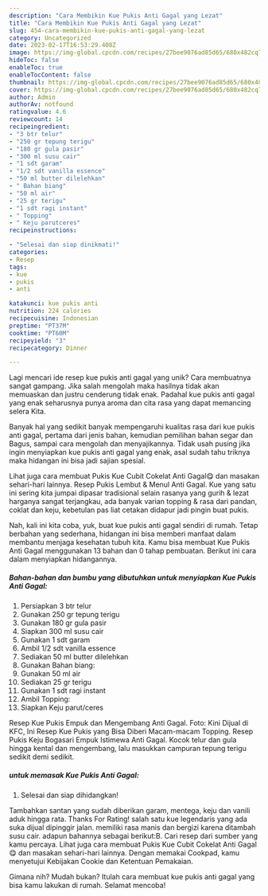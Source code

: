 ```yaml
---
description: "Cara Membikin Kue Pukis Anti Gagal yang Lezat"
title: "Cara Membikin Kue Pukis Anti Gagal yang Lezat"
slug: 454-cara-membikin-kue-pukis-anti-gagal-yang-lezat
category: Uncategorized
date: 2023-02-17T16:53:29.408Z
image: https://img-global.cpcdn.com/recipes/27bee9076ad85d65/680x482cq70/kue-pukis-anti-gagal-foto-resep-utama.jpg
hideToc: false
enableToc: true
enableTocContent: false
thumbnail: https://img-global.cpcdn.com/recipes/27bee9076ad85d65/680x482cq70/kue-pukis-anti-gagal-foto-resep-utama.jpg
cover: https://img-global.cpcdn.com/recipes/27bee9076ad85d65/680x482cq70/kue-pukis-anti-gagal-foto-resep-utama.jpg
author: Admin
authorAv: notfound
ratingvalue: 4.6
reviewcount: 14
recipeingredient:
- "3 btr telur"
- "250 gr tepung terigu"
- "180 gr gula pasir"
- "300 ml susu cair"
- "1 sdt garam"
- "1/2 sdt vanilla essence"
- "50 ml butter dilelehkan"
- " Bahan biang"
- "50 ml air"
- "25 gr terigu"
- "1 sdt ragi instant"
- " Topping"
- " Keju parutceres"
recipeinstructions:

- "Selesai dan siap dinikmati!"
categories:
- Resep
tags:
- kue
- pukis
- anti

katakunci: kue pukis anti 
nutrition: 224 calories
recipecuisine: Indonesian
preptime: "PT37M"
cooktime: "PT60M"
recipeyield: "3"
recipecategory: Dinner

---
```





Lagi mencari ide resep kue pukis anti gagal yang unik? Cara membuatnya sangat gampang. Jika salah mengolah maka hasilnya tidak akan memuaskan dan justru cenderung tidak enak. Padahal kue pukis anti gagal yang enak seharusnya punya aroma dan cita rasa yang dapat memancing selera Kita.





Banyak hal yang sedikit banyak mempengaruhi kualitas rasa dari kue pukis anti gagal, pertama dari jenis bahan, kemudian pemilihan bahan segar dan Bagus, sampai cara mengolah dan menyajikannya. Tidak usah pusing jika ingin menyiapkan kue pukis anti gagal yang enak,      asal sudah tahu triknya maka hidangan ini bisa jadi sajian spesial.














Lihat juga cara membuat Pukis Kue Cubit Cokelat Anti Gagal😋 dan masakan sehari-hari lainnya. Resep Pukis Lembut &amp; Menul Anti Gagal. Kue yang satu ini sering kita jumpai dipasar tradisional selain rasanya yang gurih &amp; lezat harganya sangat terjangkau, ada banyak varian topping &amp; rasa dari pandan, coklat dan keju, kebetulan pas liat cetakan didapur jadi pingin buat pukis.






Nah, kali ini kita coba, yuk, buat kue pukis anti gagal sendiri di rumah. Tetap berbahan yang sederhana, hidangan ini bisa memberi manfaat dalam membantu menjaga kesehatan tubuh kita. Kamu bisa membuat Kue Pukis Anti Gagal menggunakan 13 bahan dan 0 tahap pembuatan. Berikut ini cara dalam menyiapkan hidangannya.

<!--inarticleads1-->

##### Bahan-bahan dan bumbu yang dibutuhkan untuk menyiapkan Kue Pukis Anti Gagal:

1. Persiapkan 3 btr telur
1. Gunakan 250 gr tepung terigu
1. Gunakan 180 gr gula pasir
1. Siapkan 300 ml susu cair
1. Gunakan 1 sdt garam
1. Ambil 1/2 sdt vanilla essence
1. Sediakan 50 ml butter dilelehkan
1. Gunakan  Bahan biang:
1. Gunakan 50 ml air
1. Sediakan 25 gr terigu
1. Gunakan 1 sdt ragi instant
1. Ambil  Topping:
1. Siapkan  Keju parut/ceres


Resep Kue Pukis Empuk dan Mengembang Anti Gagal. Foto: Kini Dijual di KFC, Ini Resep Kue Pukis yang Bisa Diberi Macam-macam Topping. Resep Pukis Keju Bogasari Empuk Istimewa Anti Gagal. Kocok telur dan gula hingga kental dan mengembang, lalu masukkan campuran tepung terigu sedikit demi sedikit. 

<!--inarticleads2-->

#####  untuk memasak Kue Pukis Anti Gagal:


1. Selesai dan siap dihidangkan!

Tambahkan santan yang sudah diberikan garam, mentega, keju dan vanili aduk hingga rata. Thanks For Rating! salah satu kue legendaris yang ada suka dijual dipinggir jalan. memiliki rasa manis dan bergizi karena ditambah susu cair. adapun bahannya sebagai berikut:B. Cari resep dari sumber yang kamu percaya. Lihat juga cara membuat Pukis Kue Cubit Cokelat Anti Gagal😋 dan masakan sehari-hari lainnya. Dengan memakai Cookpad, kamu menyetujui Kebijakan Cookie dan Ketentuan Pemakaian. 

Gimana nih? Mudah bukan? Itulah cara membuat kue pukis anti gagal yang bisa kamu lakukan di rumah. Selamat mencoba!
